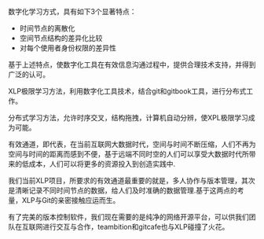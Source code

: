 ﻿数字化学习方式，具有如下3个显著特点：

* 时间节点的离散化
* 空间节点结构的差异化比较
* 对每个使用者身份权限的差异性

基于上述特点，使数字化工具在有效信息沟通过程中，提供合理技术支持，并得到广泛的认可。

XLP极限学习方法，利用数字化工具技术，结合git和gitbook工具，进行分布式工作。

分布式学习方法，允许时序交叉，结构拖拽，计算机自动分辨，使XPL极限学习成为可能。

有效通道，即代表，在当前互联网大数据时代，空间与时间不断压缩，人们不再为空间与时间的距离而感到不便，基于远端不同时空的人们可以享受大数据时代所带来的低成本，人们可以将更多的资源投入到创造实践中.

我们当前XLP项目，所要求的有效通道最重要的就是，多人协作与版本管理，其次是清晰记录不同时间节点的数据，给人们及时准确的数据管理.基于这两点的考量，XLP与Git的亲密接触应运而生。

有了完美的版本控制软件，我们现在需要的是纯净的网络开源平台，可以供我们团队在互联网进行交互与合作，teambition和gitcafe也与XLP碰撞了火花。